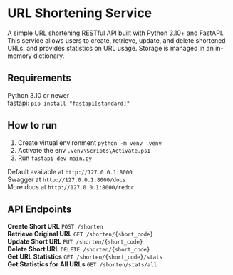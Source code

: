 # URL Shortening Service
A simple URL shortening RESTful API built with Python 3.10+ and FastAPI. This service allows users to create, retrieve, update, and delete shortened URLs, and provides statistics on URL usage.
Storage is managed in an in-memory dictionary.

## Requirements
Python 3.10 or newer  
fastapi: `pip install "fastapi[standard]"`

## How to run
1. Create virtual environment `python -m venv .venv`  
2. Activate the env `.venv\Scripts\Activate.ps1`  
3. Run `fastapi dev main.py`  

Default available at `http://127.0.0.1:8000`  
Swagger at `http://127.0.0.1:8000/docs`  
More docs at `http://127.0.0.1:8000/redoc`  

## API Endpoints
**Create Short URL** `POST /shorten`  
**Retrieve Original URL** `GET /shorten/{short_code}`  
**Update Short URL** `PUT /shorten/{short_code}`     
**Delete Short URL** `DELETE /shorten/{short_code}`  
**Get URL Statistics** `GET /shorten/{short_code}/stats`  
**Get Statistics for All URLs** `GET /shorten/stats/all`  
